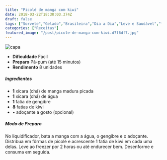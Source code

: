 ```yaml
---
title: "Picolé de manga com kiwi"
date: 2018-03-22T18:30:03.374Z
draft: false
tags: ["Sorvete","Gelado","Brasileira","Dia a Dia","Leve e Saudável","frutas","Picolés"]
categories: ["Receitas"]
featured_image: "/post/picole-de-manga-com-kiwi.d7f6df7.jpg"
---
```


![capa](/post/picole-de-manga-com-kiwi.d7f6df7.jpg)

*   **Dificuldade** Fácil
*   **Preparo** Pá-pum (até 15 minutos)
*   **Rendimento** 8 unidades

##### Ingredientes

*   **1** xícara (chá) de manga madura picada
*   **1** xícara (chá) de água
*   **1** fatia de gengibre
*   **8** fatias de kiwi
*   • adoçante a gosto (opcional)

##### Modo de Preparo

No liquidificador, bata a manga com a água, o gengibre e o adoçante. Distribua em fôrmas de picolé e acrescente 1 fatia de kiwi em cada uma delas. Leve ao freezer por 2 horas ou até endurecer bem. Desenforme e consuma em seguida.
